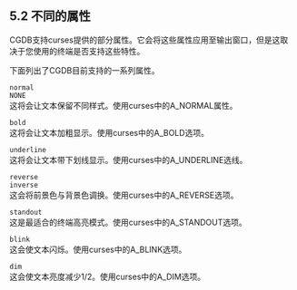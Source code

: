 5.2 不同的属性
--------------

CGDB支持curses提供的部分属性。它会将这些属性应用至输出窗口，但是这取决于您使用的终端是否支持这些特性。

下面列出了CGDB目前支持的一系列属性。

`normal`  
`NONE`  
这将会让文本保留不同样式。使用curses中的A_NORMAL属性。

`bold`  
这将会让文本加粗显示。使用curses中的A_BOLD选项。

`underline`  
这将会让文本带下划线显示。使用curses中的A_UNDERLINE选线。

`reverse`  
`inverse`  
这会将前景色与背景色调换。使用curses中的A_REVERSE选项。

`standout`  
这是最适合的终端高亮模式。使用curses中的A_STANDOUT选项。

`blink`  
这会使文本闪烁。使用curses中的A_BLINK选项。

`dim`  
这会使文本亮度减少1/2。使用curses中的A_DIM选项。
